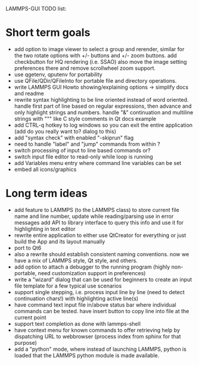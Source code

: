 LAMMPS-GUI TODO list:

# Short term goals

- add option to image viewer to select a group and rerender, similar for the two rotate options with +/- buttons and +/- zoom buttons.
  add checkbutton for HQ rendering (i.e. SSAO)
  also move the image setting preferences there and remove scrollwheel zoom support.
- use qgetenv, qputenv for portability
- use QFile/QDir/QFileInto for portable file and directory operations.
- write LAMMPS GUI Howto showing/explaining options -> simplify docs and readme
- rewrite syntax highlighting to be line oriented instead of word oriented.
  handle first part of line based on regular expressions, then advance and only highlight strings and numbers.
  handle "&" continuation and multiline strings with """ like C style comments in Qt docs example
- add CTRL-q hotkey to log windows so you can exit the entire application (add do you really want to? dialog to this)
- add "syntax check" with enabled "-skiprun" flag
- need to handle "label" and "jump" commands from within ?
- switch processing of input to line based commands or?
- switch input file editor to read-only while loop is running
- add Variables menu entry where command line variables can be set
- embed all icons/graphics

# Long term ideas
- add feature to LAMMPS (to the LAMMPS class) to store current file name and line number, update while reading/parsing
  use in error messages
  add API to library interface to query this info and use it for highlighting in text editor
- rewrite entire application to either use QtCreator for everything or just build the App and its layout manually
- port to Qt6
- also a rewrite should establish consistent naming conventions. now we have a mix of LAMMPS style, Qt style, and others.
- add option to attach a debugger to the running program (highly non-portable, need customization support in preferences)
- write a "wizard" dialog that can be used for beginners to create an input file template for a few typical use scenarios
- support single stepping, i.e. process input line by line (need to detect continuation chars!) with highlighting active line(s)
- have command text input file in/above status bar where individual commands can be tested. have insert button to copy line into file at the current point
- support text completion as done with lammps-shell
- have context menu for known commands to offer retrieving help by dispatching URL to webbrowser (process index from sphinx for that purpose)
- add a "python" mode, where instead of launching LAMMPS, python is loaded that the LAMMPS python module is made available.
